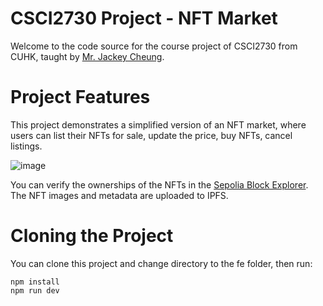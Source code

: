 # CSCI2730 Project - NFT Market
Welcome to the code source for the course project of CSCI2730 from CUHK, taught by [Mr. Jackey Cheung](https://www.cse.cuhk.edu.hk/people/faculty/jackey-cheung/).

# Project Features
This project demonstrates a simplified version of an NFT market, where users can list their NFTs for sale, update the price, buy NFTs, cancel listings.

![image](https://github.com/thematthewko114/csci2730-project/assets/69320035/f55e55c4-b917-4195-b972-beca3e10fe12)

You can verify the ownerships of the NFTs in the [Sepolia Block Explorer](https://sepolia.etherscan.io/).
The NFT images and metadata are uploaded to IPFS.

# Cloning the Project
You can clone this project and change directory to the fe folder, then run:
```
npm install
npm run dev
```
